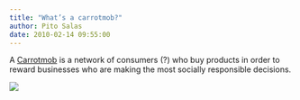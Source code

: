 ```yaml
---
title: "What’s a carrotmob?"
author: Pito Salas
date: 2010-02-14 09:55:00
---
```



A [Carrotmob](<http://carrotmob.org/>) is a network of consumers (?) who buy
products in order to reward businesses who are making the most socially
responsible decisions.

![](https://i0.wp.com/img.zemanta.com/pixy.gif?w=584)


